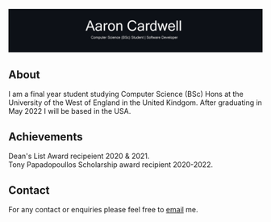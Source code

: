 [![Header](https://github.com/AaronEC/AaronEC/blob/main/images/banner.png?raw=true "Header")](https://temp.com/)

<h2>About</h2>
<p>I am a final year student studying Computer Science (BSc) Hons at the University of the West of England in the United Kindgom. After graduating in May 2022 I will be based in the USA.</p>

<h2>Achievements</h2>
<p>Dean's List Award recipeient 2020 & 2021. <br>
Tony Papadopoullos Scholarship award recipient 2020-2022.</p>

<h2>Contact</h2>
<p>For any contact or enquiries please feel free to <a href="aaron_cardwell@hotmail.com">email</a> me.
